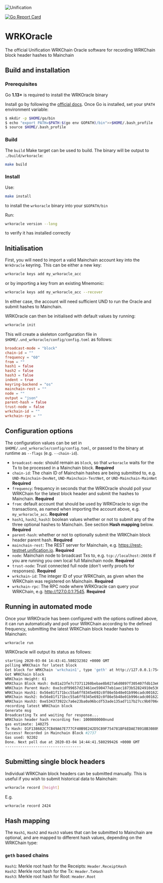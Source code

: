 ![Unification](https://raw.githubusercontent.com/unification-com/wrkoracle/master/unification_logoblack.png "Unification")

[![Go Report Card](https://goreportcard.com/badge/github.com/unification-com/wrkoracle)](https://goreportcard.com/report/github.com/unification-com/wrkoracle)

# WRKOracle

The official Unification WRKChain Oracle software for recording WRKChain block header hashes 
to Mainchain

## Build and installation

### Prerequisites

Go **1.13+** is required to install the WRKOracle binary

Install go by following the [official docs](https://golang.org/doc/install).
Once Go is installed, set your `$PATH` environment variable:

```bash
$ mkdir -p $HOME/go/bin
$ echo "export PATH=$PATH:$(go env GOPATH)/bin">>$HOME/.bash_profile
$ source $HOME/.bash_profile
```

### Build

The `build` Make target can be used to build. The binary will be output to `./build/wrkoracle`:

```bash
make build
```

### Install

Use:

```bash
make install
```

to install the `wrkoracle` binary into your `$GOPATH/bin`

Run:

```bash
wrkoracle version --long
```

to verify it has installed correctly

## Initialisation

First, you will need to import a valid Mainchain account key into the `WrkOracle` keyring. This
can be either a new key:

```bash
wrkoracle keys add my_wrkoracle_acc
```

or by importing a key from an existing Mnemonic:

```bash
wrkoracle keys add my_wrkoracle_acc --recover
```

In either case, the account will need sufficient UND to run the Oracle and submit hashes to
Mainchain.

WRKOracle can then be initialised with default values by running:

```bash
wrkoracle init
```

This will create a skeleton configuration file in `$HOME/.und_wrkoracle/config/config.toml` as
follows:

```toml
broadcast-mode = "block"
chain-id = ""
frequency = "60"
from = ""
hash1 = false
hash2 = false
hash3 = false
indent = true
keyring-backend = "os"
mainchain-rest = ""
node = ""
output = "json"
parent-hash = false
trust-node = false
wrkchain-id = ""
wrkchain-rpc = ""
```

## Configuration options

The configuration values can be set in `$HOME/.und_wrkoracle/config/config.toml`, or passed to
the binary at runtime as `--flags` (e.g. `--chain-id`).

- `broadcast-mode`: should remain as `block`, so that `wrkoracle` waits for the Tx to be processed in 
a Mainchain block. **Required**
- `chain-id`: The chain ID of Mainchain hashes are being submitted to, e.g. `UND-Mainchain-DevNet`, 
`UND-Mainchain-TestNet`, or `UND-Mainchain-MainNet` **Required**
- `frequency`: frequency in seconds that the WRKOracle should poll your WRKChain for the latest
block header and submit the hashes to Mainchain. **Required**
- `from`: default account that should be used by WRKOracle to sign the transactions, as named when
importing the account above, e.g. `my_wrkoracle_acc`. **Required**
- `hash1`, `hash2`, `hash3`: boolean values whether or not to submit any of the three optional
hashes to Mainchain. See section **Hash mapping** below. **Required**
- `parent-hash`: whether or not to optionally submit the WRKChain block header parent hash. **Required**
- `mainchain-rest`: The REST server for Mainchain, e.g. https://rest-testnet.unification.io. **Required**
- `node`: Mainchain node to broadcast Txs to, e.g. `tcp://localhost:26656` if you are running you
own local full Mainchain node. **Required**
- `trust-node`: Trust connected full node (don't verify proofs for responses). **Required**
- `wrkchain-id`: The integer ID of your WRKChain, as given when the WRKChain was registered on Mainchain. **Required**
- `wrkchain-rpc`: The RPC node where WRKOracle can query your WRKChain, e.g. http://127.0.0.1:7545. **Required**

## Running in automated mode

Once your WRKOracle has been configured with the options outlined above, it can run automatically
and poll your WRKChain according to the defined frequency, submitting the latest WRKChain block header
hashes to Mainchain:

```bash
wrkoracle run
```

WRKOracle will output its status as follows:

```bash
starting 2020-03-04 14:43:41.580232302 +0000 GMT
polling WRKChain for latest block
Get block for WRKChain 'wrkchain1', type 'geth' at http://127.0.0.1:7545
Got WRKChain block
WRKChain Height: 61
WRKChain Block Hash: 0x81a23fe7c73711260bebae8b027a6d0897f305407fdb13e6ed0a4effdd2d6e74
WRKChain Parent Hash: 0xe3cdf99657d23461ee590477eb1aec1873b52824910e5369964039757defffdc
WRKChain Hash1: 0x56e81f171bcc55a6ff8345e692c0f86e5b48e01b996cadc001622fb5e363b421
WRKChain Hash2: 0x56e81f171bcc55a6ff8345e692c0f86e5b48e01b996cadc001622fb5e363b421
WRKChain Hash3: 0xe534373922c7a6e23ba0a96bcdf53ade135ad7117b27cc9b0706c3e02360e653
recording latest WRKChain block
Generate msg
Broadcasting Tx and waiting for response...
WRKChain header hash recording fee: 1000000000nund
gas estimate: 140275
Tx Hash: D1F138682C7CB49A67E777CF40B9E242D5C89F754781BF6EDAE78918B3080996
Success! Recorded in Mainchain Block #2737
Gas used: 92202
Done. Next poll due at 2020-03-04 14:44:41.580299426 +0000 GMT
-----------------------------------
```

## Submitting single block headers

Individual WRKChain block headers can be submitted manually. This is useful if you wish to submit
historical data to Mainchain:

```bash
wrkoracle record [height]
```

E.g.

```bash
wrkoracle record 2424
```

## Hash mapping

The `Hash1`, `Hash2` and `Hash3` values that can be submitted to Mainchain are optional, and are
mapped to different hash values, depending on the WRKChain type:

### `geth` based chains

`Hash1`: Merkle root hash for the Receipts: `Header.ReceiptHash`  
`Hash2`: Merkle root hash for the Tx: `Header.TxHash`  
`Hash3`: Merkle root hash for Root: `Header.Root`  
